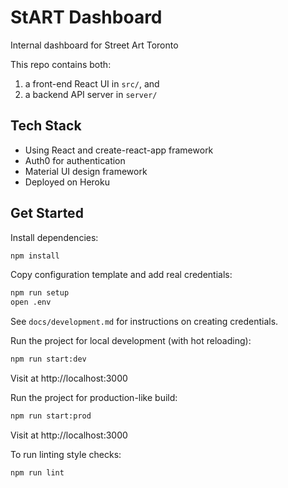 # StART Dashboard

Internal dashboard for Street Art Toronto

This repo contains both:
1. a front-end React UI in `src/`, and
2. a backend API server in `server/`

## Tech Stack
- Using React and create-react-app framework
- Auth0 for authentication
- Material UI design framework
- Deployed on Heroku

## Get Started

Install dependencies:

```bash
npm install
```

Copy configuration template and add real credentials:

```bash
npm run setup
open .env
```

See `docs/development.md` for instructions on creating credentials.

Run the project for local development (with hot reloading):

```bash
npm run start:dev
```

Visit at http://localhost:3000

Run the project for production-like build:

```bash
npm run start:prod
```

Visit at http://localhost:3000

To run linting style checks:

```bash
npm run lint
```
